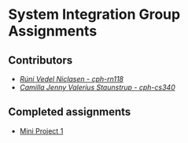# System Integration Group Assignments


## Contributors
- _[Rúni Vedel Niclasen - cph-rn118](https://github.com/Runi-VN)_
- _[Camilla Jenny Valerius Staunstrup - cph-cs340](https://github.com/Castau)_

## Completed assignments
- [Mini Project 1](https://github.com/Hold-Krykke-BA/System_Integration/tree/main/MiniProject1_)
